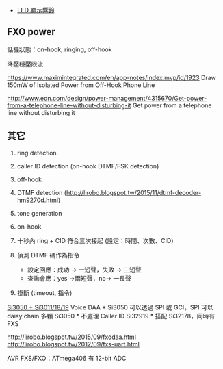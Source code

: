* [LED 顯示響鈴 ](http://lirobo.blogspot.tw/2014/02/led.html)

## FXO power

話機狀態：on-hook, ringing, off-hook

降壓穩壓限流

https://www.maximintegrated.com/en/app-notes/index.mvp/id/1923 Draw 150mW of Isolated Power from Off-Hook Phone Line


http://www.edn.com/design/power-management/4315670/Get-power-from-a-telephone-line-without-disturbing-it Get power from a telephone line without disturbing it

## 其它
1. ring detection
1. caller ID detection (on-hook DTMF/FSK detection)
1. off-hook
1. DTMF detection (http://lirobo.blogspot.tw/2015/11/dtmf-decoder-hm9270d.html)
1. tone generation
1. on-hook

1. 十秒內 ring + CID 符合三次接起 (設定：時間、次數、CID)
1. 偵測 DTMF 碼作為指令
	* 設定回應：成功 -> 一短聲，失敗 -> 三短聲
	* 查詢會應：yes ->兩短聲，no-> 一長聲
1. 掛斷 (timeout, 指令)

[Si3050 + Si3011/18/19](https://www.silabs.com/Support%20Documents/TechnicalDocs/Si3050-11-18-19.pdf) Voice DAA
	* Si3050 可以透過 SPI 或 GCI，SPI 可以 daisy chain 多顆 Si3050
	* 不處理 Caller ID
Si32919
	* 搭配 Si32178，同時有 FXS

http://lirobo.blogspot.tw/2015/09/fxodaa.html
http://lirobo.blogspot.tw/2012/09/fxs-uart.html

AVR FXS/FXO：ATmega406 有 12-bit ADC
